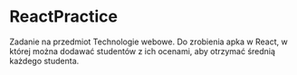 # ReactPractice

Zadanie na przedmiot Technologie webowe.
Do zrobienia apka w React, w której można dodawać studentów z ich ocenami, aby otrzymać średnią każdego studenta.
